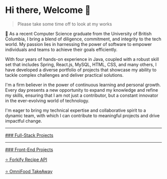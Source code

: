 # Hi there, Welcome 👋
> Please take some time off to look at my works

🚀 As a recent Computer Science graduate from the University of British Columbia, I bring a blend of diligence, commitment, and integrity to the tech world. My passion lies in harnessing the power of software to empower individuals and teams to achieve their goals efficiently.

With four years of hands-on experience in Java, coupled with a robust skill set that includes Spring, React.js, MySQL, HTML, CSS, and many others, I have developed a diverse portfolio of projects that showcase my ability to tackle complex challenges and deliver practical solutions.

I'm a firm believer in the power of continuous learning and personal growth. Every day presents a new opportunity to expand my knowledge and refine my skills, ensuring that I am not just a contributor, but a constant innovator in the ever-evolving world of technology.

I'm eager to bring my technical expertise and collaborative spirit to a dynamic team, with which I can contribute to meaningful projects and drive impactful change.

***

<u>### Full-Stack Projects</u>

***

<u>### Front-End Projects</u>

[⭐️ Forkify Recipe API](https://uche-jordy-forkify.netlify.app/)

[⭐️ OmniFood TakeAway](https://uche-jordy-omnifood.netlify.app/)


<!--

**Here are some ideas to get you started:**

🙋‍♀️ A short introduction - what is your organization all about?
🌈 Contribution guidelines - how can the community get involved?
👩‍💻 Useful resources - where can the community find your docs? Is there anything else the community should know?
🍿 Fun facts - what does your team eat for breakfast?
🧙 Remember, you can do mighty things with the power of [Markdown](https://docs.github.com/github/writing-on-github/getting-started-with-writing-and-formatting-on-github/basic-writing-and-formatting-syntax)
-->
